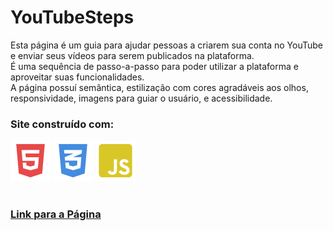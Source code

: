 # YouTubeSteps
Esta página é um guia para ajudar pessoas a criarem sua conta no YouTube e enviar seus vídeos para serem publicados na plataforma. <br/>
É uma sequência de passo-a-passo para poder utilizar a plataforma e aproveitar suas funcionalidades. <br/>
A página possuí semântica, estilização com cores agradáveis aos olhos, responsividade, imagens para guiar o usuário, e acessibilidade.

### Site construído com:
<div>
<img src="https://github.com/luca-merighi/luca-merighi/blob/main/GHIcons/html.png?raw=true">
<img src="https://github.com/luca-merighi/luca-merighi/blob/main/GHIcons/css.png?raw=true">
<img src="https://github.com/luca-merighi/luca-merighi/blob/main/GHIcons/js.png?raw=true">
</div>
<br/>

### [Link para a Página](https://luca-merighi.github.io/YouTubeSteps/#upload-videos "YouTubeSteps")
